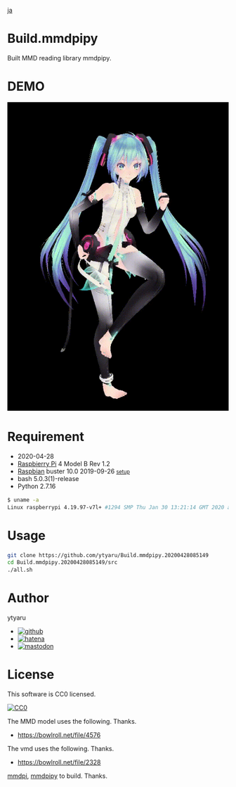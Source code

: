 [ja](./README.ja.md)

# Build.mmdpipy

Built MMD reading library mmdpipy.

# DEMO

![demo](doc/demo.gif)

# Requirement

* <time datetime="2020-04-28T08:51:36+0900">2020-04-28</time>
* [Raspbierry Pi](https://ja.wikipedia.org/wiki/Raspberry_Pi) 4 Model B Rev 1.2
* [Raspbian](https://ja.wikipedia.org/wiki/Raspbian) buster 10.0 2019-09-26 <small>[setup](http://ytyaru.hatenablog.com/entry/2019/12/25/222222)</small>
* bash 5.0.3(1)-release
* Python 2.7.16

```sh
$ uname -a
Linux raspberrypi 4.19.97-v7l+ #1294 SMP Thu Jan 30 13:21:14 GMT 2020 armv7l GNU/Linux
```

# Usage

```sh
git clone https://github.com/ytyaru/Build.mmdpipy.20200428085149
cd Build.mmdpipy.20200428085149/src
./all.sh
```

# Author

ytyaru

* [![github](http://www.google.com/s2/favicons?domain=github.com)](https://github.com/ytyaru "github")
* [![hatena](http://www.google.com/s2/favicons?domain=www.hatena.ne.jp)](http://ytyaru.hatenablog.com/ytyaru "hatena")
* [![mastodon](http://www.google.com/s2/favicons?domain=mstdn.jp)](https://mstdn.jp/web/accounts/233143 "mastdon")

# License

This software is CC0 licensed.

[![CC0](http://i.creativecommons.org/p/zero/1.0/88x31.png "CC0")](http://creativecommons.org/publicdomain/zero/1.0/deed.en)

The MMD model uses the following. Thanks.

* https://bowlroll.net/file/4576

The vmd uses the following. Thanks.

* https://bowlroll.net/file/2328

[mmdpi](https://github.com/shirobu2400/mmdpi), [mmdpipy](https://github.com/shirobu2400/mmdpipy) to build. Thanks.
